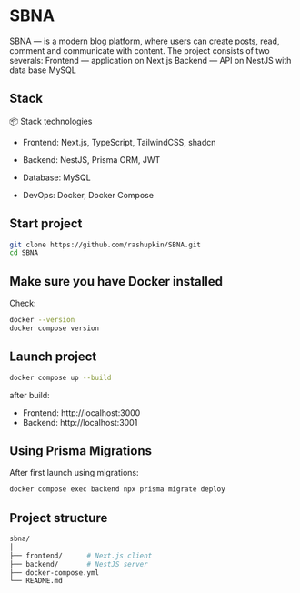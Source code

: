 # SBNA

SBNA — is a modern blog platform, where users can create posts, read, comment and communicate with content. The project consists of two severals:
Frontend — application on Next.js
Backend — API on NestJS with data base MySQL

## Stack

📦 Stack technologies

- Frontend: Next.js, TypeScript, TailwindCSS, shadcn

- Backend: NestJS, Prisma ORM, JWT

- Database: MySQL

- DevOps: Docker, Docker Compose

## Start project

```bash
git clone https://github.com/rashupkin/SBNA.git
cd SBNA
```

## Make sure you have Docker installed

Check:

```bash
docker --version
docker compose version
```

## Launch project

```bash
docker compose up --build
```

after build:

- Frontend: http://localhost:3000
- Backend: http://localhost:3001

## Using Prisma Migrations

After first launch using migrations:

```bash
docker compose exec backend npx prisma migrate deploy
```

## Project structure

```bash
sbna/
│
├── frontend/      # Next.js client
├── backend/       # NestJS server
├── docker-compose.yml
└── README.md

```

